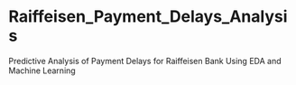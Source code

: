 # Raiffeisen_Payment_Delays_Analysis
Predictive Analysis of Payment Delays for Raiffeisen Bank Using EDA and Machine Learning
